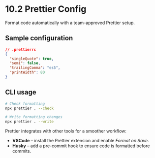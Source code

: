 # 10.2 Prettier Config
Format code automatically with a team-approved Prettier setup.

## Sample configuration

```json
// .prettierrc
{
  "singleQuote": true,
  "semi": false,
  "trailingComma": "es5",
  "printWidth": 80
}
```

## CLI usage

```bash
# Check formatting
npx prettier . --check

# Write formatting changes
npx prettier . --write
```

Prettier integrates with other tools for a smoother workflow:

- **VSCode** – install the Prettier extension and enable *Format on Save*.
- **Husky** – add a pre-commit hook to ensure code is formatted before commits.

